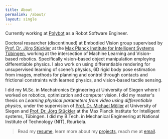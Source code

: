 ```yaml
---
title: About
permalink: /about/
layout: single
---
```


Currently working at <a href="https://polybot.eu">Polybot</a> as a Robot Software Engineer. 

Doctoral researcher (discontinued) at Embodied Vision group supervised by [Prof. Dr. Jörg Stückler](https://is.mpg.de/~jstueckler) at the [Max Planck Institute for Intelligent Systems Tübingen](https://is.mpg.de/), working at the intersection of Machine Learning and Vision-based robotics. Specifically vision-based object manipulation employing differentiable physics.
I also work on using differentiable rendering for unsupervised learning of scene’s physics, 6D rigid body pose estimation from images, methods for
planning and control through contacts and frictional constraints with learned physics, and vision-based tactile sensing.

I did my M.Sc. in Mechatronics Engineering at University of Siegen where I worked on robotics, optimization and computer vision.
I did my master's thesis on <i>Learning physical parameters from video using differentiable physics</i>, under the supervision of [Prof. Dr. Michael Möller](https://www.vsa.informatik.uni-siegen.de/en/moeller-michael) at University of Siegen and 
[Prof. Dr. Jörg Stückler](https://is.mpg.de/~jstueckler) at the Max Planck Institute for Intelligent systems, Tübingen. 
I did my B.Tech. in Mechanical Engineering at National Institute of Technology (NIT), Rourkela.


> Read my [resume](../assets/docs/resume_rama_short.pdf), learn more about my [projects](../projects), reach me at [email](mailto:rama.kandukuri@tuebingen.mpg.de).